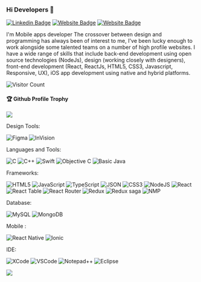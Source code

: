 ### Hi Developers 👋

[![Linkedin Badge](https://img.shields.io/badge/-Nilesh-blue?style=flat-square&logo=Linkedin&logoColor=white&link=https://www.linkedin.com/in/nideshmukh/)](https://www.linkedin.com/in/nideshmukh/)
[![Website Badge](https://img.shields.io/badge/WebSite-Nilesh-green)](https://nileshdeshmukh-about-me.netlify.app/)
[![Website Badge](https://img.shields.io/badge/StackOverflow-Nilesh-yellow)](https://stackoverflow.com/users/148433/nil)

I'm
Mobile apps developer
The crossover between design and programming has always been of interest to me, I've been lucky enough to work alongside some talented teams on a number of high profile websites. I have a wide range of skills that include back-end development using open source technologies (NodeJs), design (working closely with designers), front-end development (React, ReactJs, HTML5, CSS3, Javascript, Responsive, UX), iOS app development using native and hybrid platforms. 


![Visitor Count](https://profile-counter.glitch.me/nileshdeshmukh/count.svg)

<div>
  <h4>🏆 Github Profile Trophy</h4>
  <a href="https://github.com/ryo-ma/github-profile-trophy">
    <img src="https://github-profile-trophy.vercel.app/?username=nileshdeshmukh&column=7"/>
  </a>
</div>


Design Tools:

<img alt="Figma" src="https://img.shields.io/badge/Figma-F24E1E?style=for-the-badge&logo=figma&logoColor=white"/> <img alt="InVision" src="https://img.shields.io/badge/InVision-FF3366?style=for-the-badge&logo=InVision&logoColor=white"/> 

Languages and Tools: 

<img alt="C" src="https://img.shields.io/badge/C-00599C?style=for-the-badge&logo=c&logoColor=white"/> <img alt="C++" src="https://img.shields.io/badge/C%2B%2B-00599C?style=for-the-badge&logo=c%2B%2B&logoColor=white"/> <img alt="Swift" src="https://img.shields.io/badge/Swift-FA7343?style=for-the-badge&logo=swift&logoColor=white"/> <img alt="Objective C" src="https://img.shields.io/badge/java-%23ED8B00.svg?style=flat-square&logo=java&logoColor=white"/> <img alt="Basic Java" src="https://img.shields.io/badge/Java-ED8B00?style=for-the-badge&logo=java&logoColor=white"/> 

Frameworks:

<img alt="HTML5" src="https://img.shields.io/badge/HTML5-E34F26?style=for-the-badge&logo=html5&logoColor=white"/> <img alt="JavaScript" src="https://img.shields.io/badge/JavaScript-323330?style=for-the-badge&logo=javascript&logoColor=F7DF1E"/> <img alt="TypeScript" src="https://img.shields.io/badge/TypeScript-007ACC?style=for-the-badge&logo=typescript&logoColor=white"/> <img alt="JSON" src="https://img.shields.io/badge/json-5E5C5C?style=for-the-badge&logo=json&logoColor=white"/> <img alt="CSS3" src="https://img.shields.io/badge/CSS3-1572B6?style=for-the-badge&logo=css3&logoColor=white"/> <img alt="NodeJS" src="https://img.shields.io/badge/node.js-%2343853D.svg?style=flat-square&logo=node-dot-js&logoColor=white"/>  <img alt="React" src="https://img.shields.io/badge/React-20232A?style=for-the-badge&logo=react&logoColor=61DAFB"/> <img alt="React Table" src="https://img.shields.io/badge/react%20table-FF4154?style=for-the-badge&logo=react%20table&logoColor=white"/> <img alt="React Router" src="https://img.shields.io/badge/React_Router-CA4245?style=for-the-badge&logo=react-router&logoColor=white"/> <img alt="Redux" src ="https://img.shields.io/badge/Redux-593D88?style=for-the-badge&logo=redux&logoColor=white"/> <img alt="Redux saga" src ="https://img.shields.io/badge/Redux%20saga-86D46B?style=for-the-badge&logo=redux%20saga&logoColor=999999"/> <img alt="NMP" src ="https://img.shields.io/badge/npm-CB3837?style=for-the-badge&logo=npm&logoColor=white"/>

Database:

<img alt="MySQL" src="https://img.shields.io/badge/mysql-%2300f.svg?style=flat-square&logo=mysql&logoColor=white"/> <img alt="MongoDB" src ="https://img.shields.io/badge/MongoDB-%234ea94b.svg?style=flat-square&logo=mongodb&logoColor=white"/>

Mobile :

<img alt="React Native" src ="https://img.shields.io/badge/React_Native-20232A?style=for-the-badge&logo=react&logoColor=61DAFB"/> <img alt="Ionic" src ="https://img.shields.io/badge/Ionic-3880FF?style=for-the-badge&logo=ionic&logoColor=white"/>

IDE:

<img alt="XCode" src ="https://img.shields.io/badge/Xcode-007ACC?style=for-the-badge&logo=Xcode&logoColor=white"/> <img alt="VSCode" src ="https://img.shields.io/badge/Visual_Studio_Code-0078D4?style=for-the-badge&logo=visual%20studio%20code&logoColor=white"/> <img alt="Notepad++" src ="https://img.shields.io/badge/Notepad++-90E59A.svg?style=for-the-badge&logo=notepad%2B%2B&logoColor=black"/> <img alt="Eclipse" src ="https://img.shields.io/badge/Eclipse-2C2255?style=for-the-badge&logo=eclipse&logoColor=whit"/>


![](https://activity-graph.herokuapp.com/graph?username=nileshdeshmukh&theme=react-dark&area=true)
<!--
**nileshdeshmukh/nileshdeshmukh** is a ✨ _special_ ✨ repository because its `README.md` (this file) appears on your GitHub profile.

Here are some ideas to get you started:

- 🔭 I’m currently working on ...
- 🌱 I’m currently learning ...
- 👯 I’m looking to collaborate on ...
- 🤔 I’m looking for help with ...
- 💬 Ask me about ...
- 📫 How to reach me: ...
- 😄 Pronouns: ...
- ⚡ Fun fact: .....

-->
